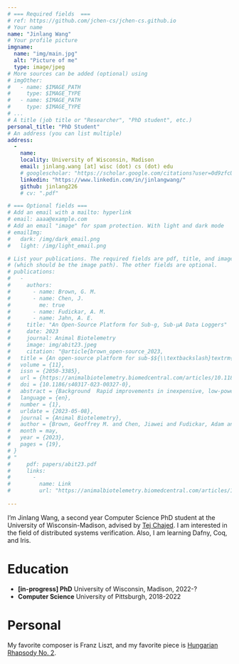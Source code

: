 ```yaml
---
# === Required fields  ===
# ref: https://github.com/jchen-cs/jchen-cs.github.io
# Your name 
name: "Jinlang Wang"
# Your profile picture
imgname: 
  name: "img/main.jpg"
  alt: "Picture of me"
  type: image/jpeg
# More sources can be added (optional) using 
# imgOther:
#   - name: $IMAGE_PATH
#     type: $IMAGE_TYPE
#   - name: $IMAGE_PATH
#     type: $IMAGE_TYPE
# ...
# A title (job title or "Researcher", "PhD student", etc.)
personal_title: "PhD Student"
# An address (you can list multiple)
address: 
  - 
    name: 
    locality: University of Wisconsin, Madison
    email: jinlang.wang [at] wisc (dot) cs (dot) edu
    # googlescholar: "https://scholar.google.com/citations?user=0d9zfcUAAAAJ&hl=en"
    linkedin: "https://www.linkedin.com/in/jinlangwang/"
    github: jinlang226
    # cv: ".pdf"

# === Optional fields ===
# Add an email with a mailto: hyperlink
# email: aaaa@example.com
# Add an email "image" for spam protection. With light and dark mode
# emailImg: 
#   dark: /img/dark_email.png
#   light: /img/light_email.png

# List your publications. The required fields are pdf, title, and image 
# (which should be the image path). The other fields are optional.
# publications:
#   -
#     authors:
#       - name: Brown, G. M.
#       - name: Chen, J.
#         me: true
#       - name: Fudickar, A. M.
#       - name: Jahn, A. E.
#     title: "An Open-Source Platform for Sub-g, Sub-µA Data Loggers"
#     date: 2023
#     journal: Animal Biotelemetry
#     image: img/abit23.jpeg
#     citation: "@article{brown_open-source_2023,
# 	title = {An open-source platform for sub-$${\\textbackslash}textrm{g}$$, sub-$${\\textbackslash}upmu$${A} data loggers},
# 	volume = {11},
# 	issn = {2050-3385},
# 	url = {https://animalbiotelemetry.biomedcentral.com/articles/10.1186/s40317-023-00327-0},
# 	doi = {10.1186/s40317-023-00327-0},
# 	abstract = {Background  Rapid improvements in inexpensive, low-power, movement and environmental sensors have sparked a revolution in animal behavior research by enabling the creation of data loggers (henceforth, tags) that can capture fine-grained behavioral data over many months. Nevertheless, development of tags that are suitable for use with small species, for example, birds under 25 g, remains challenging because of the extreme mass (under 1 g ) and power (average current under 1µ   A) constraints. These constraints dictate that a tag should carry exactly the sensors required for a given experiment and the data collection protocol should be specialized to the experiment. Furthermore, it can be extremely challenging to design hardware and software to achieve the energy efficiency required for long tag life. Results  We present an activity monitor, BitTag, that can continuously collect activity data for 4–12 months at 0.5–0.8g , depending upon battery choice, and which has been used to collect more than 500,000 h of data in a variety of experiments. The BitTag architecture provides a general platform to support the development and deployment of custom sub-g tags. This platform consists of a flexible tag architecture, software for both tags and host computers, and hardware to provide the host/tag interface necessary for preparing tags for “flight” and for accessing tag data “postflight”. We demonstrate how the BitTag platform can be extended to quickly develop novel tags with other sensors while satisfying the 1g/1µ A mass and power requirements through the design of a novel barometric pressure sensing tag that can collect pressure and temperature data every 60s for a year with mass under 0.6g.},
# 	language = {en},
# 	number = {1},
# 	urldate = {2023-05-08},
# 	journal = {Animal Biotelemetry},
# 	author = {Brown, Geoffrey M. and Chen, Jiawei and Fudickar, Adam and Jahn, Alex E.},
# 	month = may,
# 	year = {2023},
# 	pages = {19},
# }
# "
#     pdf: papers/abit23.pdf
#     links:
#       -
#         name: Link
#         url: "https://animalbiotelemetry.biomedcentral.com/articles/10.1186/s40317-023-00327-0#author-information"
 
---
```


<!-- # About Me -->
I’m Jinlang Wang, a second year Computer Science PhD student at the University of Wisconsin-Madison, advised by [Tej Chajed](https://www.chajed.io/). I am interested in the field of distributed systems verification. Also, I am learning Dafny, Coq, and Iris.

# Education
- **[in-progress] PhD** University of Wisconsin, Madison, 2022-?
- **Computer Science** University of Pittsburgh, 2018-2022

# Personal
My favorite composer is Franz Liszt, and my favorite piece is [Hungarian Rhapsody No. 2](https://www.youtube.com/watch?v=QpEfHVFilRc&ab_channel=WBKids).

<!-- ## Experiences -->
<!-- * **Intern**, NASA Langley Research Center, August-December 2023 -->
